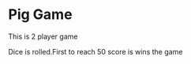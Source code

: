<h1>Pig Game</h1>
<p>This is 2 player game</p>
<p>Dice is rolled.First to reach 50 score is wins the game</p>
